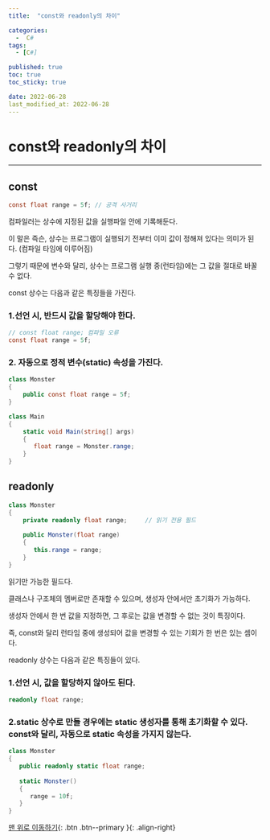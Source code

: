 ```yaml
---
title:  "const와 readonly의 차이" 

categories:
  -  C#
tags:
  - [C#]

published: true
toc: true
toc_sticky: true

date: 2022-06-28
last_modified_at: 2022-06-28
---
```


# const와 readonly의 차이

---

## const

```c#
const float range = 5f; // 공격 사거리
```
컴파일러는 상수에 지정된 값을 실행파일 안에 기록해둔다.

이 말은 즉슨, 상수는 프로그램이 실행되기 전부터 이미 값이 정해져 있다는 의미가 된다. (컴파일 타임에 이루어짐)

 

그렇기 때문에 변수와 달리, 상수는 프로그램 실행 중(런타임)에는 그 값을 절대로 바꿀 수 없다.

const 상수는 다음과 같은 특징들을 가진다.

### 1.선언 시, 반드시 값을 할당해야 한다.
```c#
// const float range; 컴파일 오류
const float range = 5f;
```
### 2. 자동으로 정적 변수(static) 속성을 가진다.
```c#
class Monster
{
    public const float range = 5f;
}

class Main
{
    static void Main(string[] args)
    {
       float range = Monster.range;
    }
}
```

## readonly
```c#
class Monster
{
    private readonly float range;     // 읽기 전용 필드
    
    public Monster(float range)
    {
       this.range = range;
    }
}
```
읽기만 가능한 필드다.

클래스나 구조체의 멤버로만 존재할 수 있으며, 생성자 안에서만 초기화가 가능하다.

생성자 안에서 한 번 값을 지정하면, 그 후로는 값을 변경할 수 없는 것이 특징이다.

즉, const와 달리 런타임 중에 생성되어 값을 변경할 수 있는 기회가 한 번은 있는 셈이다.

readonly 상수는 다음과 같은 특징들이 있다.

### 1.선언 시, 값을 할당하지 않아도 된다.
```c#
readonly float range;
```

### 2.static 상수로 만들 경우에는 static 생성자를 통해 초기화할 수 있다. <br> const와 달리, 자동으로 static 속성을 가지지 않는다.

```c#
class Monster
{
   public readonly static float range;
   
   static Monster()
   {
      range = 10f;
   }
}
```
[맨 위로 이동하기](#){: .btn .btn--primary }{: .align-right}